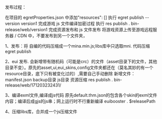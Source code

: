 发布过程：

在项目的 egretProperties.json 中添加"resources": []
执行 egret publish --version version1 完成游戏 js 文件编译加密过程
执行 res publish . bin-release/web/version1 完成资源发布和 js 文件发布
将游戏资源上传至游戏远程服务器 / CDN 中，不要发布到另一个文件夹，



1、发布：将 自编的代码压缩成一个mina.min.js;libs库中只选取mni.
代码压缩
egret publish 

2、eui 发布. 会新增带有随机码（可能是crc）的文件（asset目录下的文件，其他目录不变）。原先的asset,ui,eui_skins,config文件夹都还在（莫名其妙的有一个resource目录，底下只有被变化过的）,需要自己手动删除
新增文件：manifest.json backup目录 js目录
资源压缩
res publish . bin-release/web/171203232431/

3、编译exml文件,编译成js代码
原先default.thm.json的包含各个skin的exml文件内容；编译后成gjs的js串；网上运行时不行重新编译
euibooster . $releasePath

4、压缩libs库，合并成一个js压缩文件